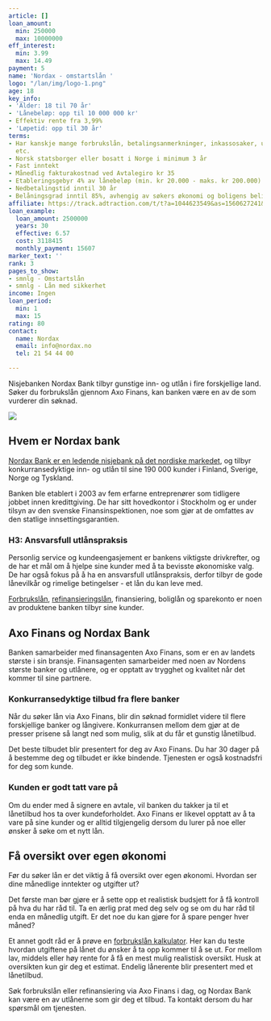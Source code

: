 ```yaml
---
article: []
loan_amount:
  min: 250000
  max: 10000000
eff_interest:
  min: 3.99
  max: 14.49
payment: 5
name: 'Nordax - omstartslån '
logo: "/lan/img/logo-1.png"
age: 18
key_info:
- 'Alder: 18 til 70 år'
- 'Lånebeløp: opp til 10 000 000 kr'
- Effektiv rente fra 3,99%
- 'Løpetid: opp til 30 år'
terms:
- Har kanskje mange forbrukslån, betalingsanmerkninger, inkassosaker, utlegg/krav,
  etc.
- Norsk statsborger eller bosatt i Norge i minimum 3 år
- Fast inntekt
- Månedlig fakturakostnad ved Avtalegiro kr 35
- Etableringsgebyr 4% av lånebeløp (min. kr 20.000 - maks. kr 200.000)
- Nedbetalingstid inntil 30 år
- Belåningsgrad inntil 85%, avhengig av søkers økonomi og boligens beliggenhet
affiliate: https://track.adtraction.com/t/t?a=1044623549&as=1560627241&t=2&tk=1&url=https://www.nordax.no/lane/refinansiere
loan_example:
  loan_amount: 2500000
  years: 30
  effective: 6.57
  cost: 3118415
  monthly_payment: 15607
marker_text: ''
rank: 3
pages_to_show:
- smnlg - Omstartslån
- smnlg - Lån med sikkerhet
income: Ingen
loan_period:
  min: 1
  max: 15
rating: 80
contact:
  name: Nordax
  email: info@nordax.no
  tel: 21 54 44 00

---
```

Nisjebanken Nordax Bank tilbyr gunstige inn- og utlån i fire forskjellige land. Søker du forbrukslån gjennom Axo Finans, kan banken være en av de som vurderer din søknad.

![](https://lh5.googleusercontent.com/bAEkzOUAqfiaPq-90-3qr_IfS-yzqp8jzjfy7ZTz2mdAkLFaAllrXfrM-yecKbTDs6m8BOwB-lcZoiPqJkoRylnw_WzIS5r1P2Tm6ROcg1qaVKZUaleBKDlN9dgThELtog)

## Hvem er Nordax bank

[Nordax Bank er en ledende nisjebank på det nordiske markedet](https://www.nordax.no/om-nordax), og tilbyr konkurransedyktige inn- og utlån til sine 190 000 kunder i Finland, Sverige, Norge og Tyskland.

Banken ble etablert i 2003 av fem erfarne entreprenører som tidligere jobbet innen kredittgiving. De har sitt hovedkontor i Stockholm og er under tilsyn av den svenske Finansinspektionen, noe som gjør at de omfattes av den statlige innsettingsgarantien.

### H3: Ansvarsfull utlånspraksis

Personlig service og kundeengasjement er bankens viktigste drivkrefter, og de har et mål om å hjelpe sine kunder med å ta bevisste økonomiske valg. De har også fokus på å ha en ansvarsfull utlånspraksis, derfor tilbyr de gode lånevilkår og rimelige betingelser - et lån du kan leve med.

[Forbrukslån](https://www.dagbladet.no/lan/), [refinansieringslån](https://www.dagbladet.no/lan/refinansiering), finansiering, boliglån og sparekonto er noen av produktene banken tilbyr sine kunder.

## Axo Finans og Nordax Bank

Banken samarbeider med finansagenten Axo Finans, som er en av landets største i sin bransje. Finansagenten samarbeider med noen av Nordens største banker og utlånere, og er opptatt av trygghet og kvalitet når det kommer til sine partnere.

### Konkurransedyktige tilbud fra flere banker

Når du søker lån via Axo Finans, blir din søknad formidlet videre til flere forskjellige banker og långivere. Konkurransen mellom dem gjør at de presser prisene så langt ned som mulig, slik at du får et gunstig lånetilbud.

Det beste tilbudet blir presentert for deg av Axo Finans. Du har 30 dager på å bestemme deg og tilbudet er ikke bindende. Tjenesten er også kostnadsfri for deg som kunde.

### Kunden er godt tatt vare på

Om du ender med å signere en avtale, vil banken du takker ja til et lånetilbud hos ta over kundeforholdet. Axo Finans er likevel opptatt av å ta vare på sine kunder og er alltid tilgjengelig dersom du lurer på noe eller ønsker å søke om et nytt lån.

## Få oversikt over egen økonomi

Før du søker lån er det viktig å få oversikt over egen økonomi. Hvordan ser dine månedlige inntekter og utgifter ut?

Det første man bør gjøre er å sette opp et realistisk budsjett for å få kontroll på hva du har råd til. Ta en ærlig prat med deg selv og se om du har råd til enda en månedlig utgift. Er det noe du kan gjøre for å spare penger hver måned?

Et annet godt råd er å prøve en [forbrukslån kalkulator](https://debiter.no/). Her kan du teste hvordan utgiftene på lånet du ønsker å ta opp kommer til å se ut. For mellom lav, middels eller høy rente for å få en mest mulig realistisk oversikt. Husk at oversikten kun gir deg et estimat. Endelig lånerente blir presentert med et lånetilbud.

Søk forbrukslån eller refinansiering via Axo Finans i dag, og Nordax Bank kan være en av utlånerne som gir deg et tilbud. Ta kontakt dersom du har spørsmål om tjenesten.